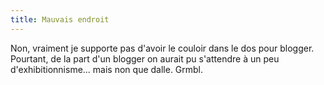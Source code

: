 ```yaml
---
title: Mauvais endroit
---
```


Non, vraiment je supporte pas d'avoir le couloir dans le dos pour blogger.
Pourtant, de la part d'un blogger on aurait pu s'attendre à un peu
d'exhibitionnisme... mais non que dalle. Grmbl.

